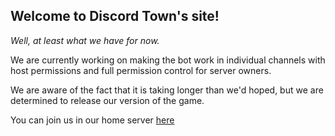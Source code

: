 ## Welcome to Discord Town's site!
*Well, at least what we have for now.*

We are currently working on making the bot work in individual channels with host permissions and full permission control for server owners.

We are aware of the fact that it is taking longer than we'd hoped, but we are determined to release our version of the game.

You can join us in our home server [here](#)
